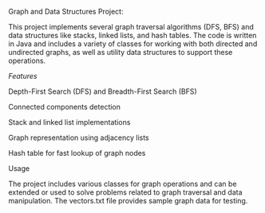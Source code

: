 Graph and Data Structures Project:

This project implements several graph traversal algorithms (DFS, BFS) and data structures like stacks,
linked lists, and hash tables. The code is written in Java and includes a variety of classes for working
with both directed and undirected graphs, as well as utility data structures to support these operations.


*Features*

Depth-First Search (DFS) and Breadth-First Search (BFS)

Connected components detection

Stack and linked list implementations

Graph representation using adjacency lists

Hash table for fast lookup of graph nodes

Usage

The project includes various classes for graph operations and can be extended or used to solve problems related to graph traversal and data manipulation. The vectors.txt file provides sample graph data for testing.
